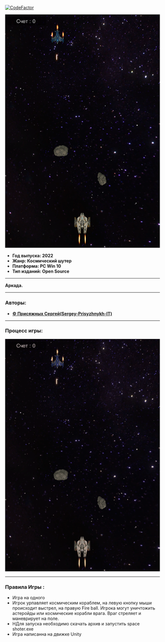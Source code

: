 [![CodeFactor](https://www.codefactor.io/repository/github/itstep-vrn/tankbattle/badge/class-game-realization)]([![CodeFactor](https://www.codefactor.io/repository/github/sergey-prisyzhnykh-it/space-shooter/badge)](https://www.codefactor.io/repository/github/sergey-prisyzhnykh-it/space-shooter))

![Alt-текст](img/Logo.JPG)

+ **Год выпуска: 2022**
+ **Жанр: Космический шутер**
+ **Платформа: PC Win 10**
+ **Тип изданий: Open Source**
___
 **Аркада.** 
___
### Авторы:
+ [**© Присяжных Сергей\(Sergey-Prisyzhnykh-IT\)**](https://github.com/Sergey-Prisyzhnykh-IT)
___
### Процесс игры:
![Alt-текст](img/GIF.gif)
___
### Правила Игры :
+ Игра на одного
+ Игрок урпавляет космическим кораблем, на левую кнопку мыши происходит выстрел, на правую Fire ball. Игрока могут уничтожить астеройды или космические корабли врага. Враг стреляет и маневрирует на поле. 
+ НДля запуска необходимо скачать архив и запустить space shoter.exe
+ Игра написанна на движке Unity 

